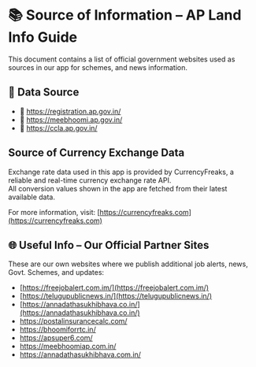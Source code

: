 # 📚 Source of Information – AP Land Info Guide
This document contains a list of official government websites used as sources in our app for schemes, and news information.

## 📍 Data Source
- 🔗 https://registration.ap.gov.in/
- 🔗 https://meebhoomi.ap.gov.in/
- 🔗 https://ccla.ap.gov.in/

## Source of Currency Exchange Data
Exchange rate data used in this app is provided by CurrencyFreaks, a reliable and real-time currency exchange rate API.  
All conversion values shown in the app are fetched from their latest available data.

For more information, visit: [https://currencyfreaks.com](https://currencyfreaks.com)


## 🌐 Useful Info – Our Official Partner Sites

These are our own websites where we publish additional job alerts, news, Govt. Schemes, and updates:

- [https://freejobalert.com.im/](https://freejobalert.com.im/)
- [https://telugupublicnews.in/](https://telugupublicnews.in/)
- [https://annadathasukhibhava.co.in/](https://annadathasukhibhava.co.in/)
- https://postalinsurancecalc.com/
- https://bhoomiforrtc.in/
- https://apsuper6.com/
- https://meebhoomiap.com.in/
- https://annadathasukhibhava.com.in/
